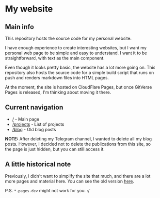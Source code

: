 # My website

## Main info

This repository hosts the source code for my personal website.

I have enough experience to create interesting websites, but I want my personal web page to be simple and easy to understand. I want it to be straightforward, with text as the main component.

Even though it looks pretty basic, the website has a lot more going on. This repository also hosts the source code for a simple build script that runs on push and renders markdown files into HTML pages.

At the moment, the site is hosted on CloudFlare Pages, but once GitVerse Pages is released, I'm thinking about moving it there.

## Current navigation

- [/](https://arbuz.icu/) - Main page
- [/projects](https://arbuz.icu/projects) - List of projects
- [/blog](https://arbuz.icu/blog) - Old blog posts

**NOTE:** After deleting my Telegram channel, I wanted to delete all my blog posts. However, I decided not to delete the publications from this site, so the page is just hidden, but you can still access it. 

## A little historical note

Previously, I didn't want to simplify the site that much, and there are a lot more pages and material here. You can see the old version [here](https://41ecb9be.arbuzicu.pages.dev/).

P.S. `*.pages.dev` might not work for you. :/

